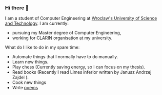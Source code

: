 ### Hi there 👋

I am a student of Computer Engineering at <a href="https://pwr.edu.pl/"> Wroclaw's University of Science and Technology</a>. I am currently:
 - pursuing my Master degree of Computer Engineering,
 - working for <a href="https://clarin.biz/">CLARIN</a> organisation at my university.   
 
What do I like to do in my spare time:
 - Automate things that I normally have to do manually.
 - Learn new things.
 - Play chess (Currently saving energy, so I can focus on my thesis).
 - Read books (Recently I read Limes inferior written by Janusz Andrzej Zajdel ).
 - Cook new things 
 - Write <a href="https://docentszachista.github.io/poems/">poems</a>

<!-- Below you can find some stats about me:  -->
<!-- 
<a href="https://github.com/anuraghazra/github-readme-stats">
  <img align="center" src="https://github-readme-stats.vercel.app/api?username=DocentSzachista&theme=dark"  />
</a> -->
<!-- <a href="https://github.com/anuraghazra/github-readme-stats" >
  <img align="center" src="https://github-readme-stats.vercel.app/api/top-langs/?username=DocentSzachista&hide=PHP,javascript,Jupyter Notebook&layout=compact&theme=dark" width="410"/>
</a> -->
